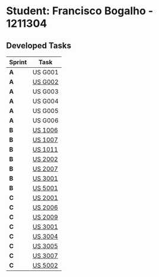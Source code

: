 # Student: Francisco Bogalho - 1211304

## Developed Tasks

| Sprint | Task                                     |
|--------|------------------------------------------|
| **A**  | US G001                                  |
| **A**  | [US G002](../Sprint_A/us_g002)           |
| **A**  | US G003                                  |
| **A**  | US G004                                  |
| **A**  | US G005                                  |
| **A**  | US G006                                  |
| **B**  | [US 1006](../Sprint_B/us_1006/readme.md) |
| **B**  | [US 1007](../Sprint_B/us_1007/readme.md) |
| **B**  | [US 1011](../Sprint_B/us_1011/readme.md) |
| **B**  | [US 2002](../Sprint_B/us_2002/readme.md) |
| **B**  | [US 2007](../Sprint_B/us_2007/readme.md) |
| **B**  | [US 3001](../Sprint_B/us_3001/readme.md) |
| **B**  | [US 5001](../Sprint_B/us_5001/readme.md) |
| **C**  | [US 2001](../Sprint_B/us_2001/readme.md) |
| **C**  | [US 2006](../Sprint_B/us_2006/readme.md) |
| **C**  | [US 2009](../Sprint_B/us_2009/readme.md) |
| **C**  | [US 3001](../Sprint_B/us_3001/readme.md) |
| **C**  | [US 3004](../Sprint_B/us_3004/readme.md) |
| **C**  | [US 3005](../Sprint_B/us_3005/readme.md) |
| **C**  | [US 3007](../Sprint_B/us_3007/readme.md) |
| **C**  | [US 5002](../Sprint_B/us_5002/readme.md) |